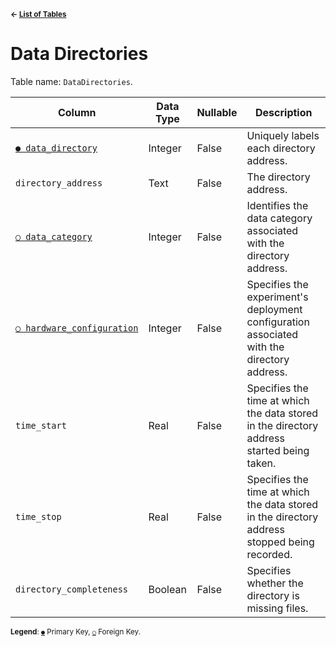 <sup>**← [List of Tables](schema.md)**</sup>

# Data Directories

Table name: `DataDirectories`.

| Column                                                   | Data Type | Nullable | Description                                                                                  |
| -------------------------------------------------------- | --------- | -------- | -------------------------------------------------------------------------------------------- |
| [`● data_directory`](data_directories.md)                | Integer   | False    | Uniquely labels each directory address.                                                      |
| `directory_address`                                      | Text      | False    | The directory address.                                                                       |
| [`○ data_category`](data_categories.md)                  | Integer   | False    | Identifies the data category associated with the directory address.                          |
| [`○ hardware_configuration`](hardware_configurations.md) | Integer   | False    | Specifies the experiment's deployment configuration associated with the directory address.   |
| `time_start`                                             | Real      | False    | Specifies the time at which the data stored in the directory address started being taken.    |
| `time_stop`                                              | Real      | False    | Specifies the time at which the data stored in the directory address stopped being recorded. |
| `directory_completeness`                                 | Boolean   | False    | Specifies whether the directory is missing files.                                            |

<sup>**Legend**: [`●`](data_directories.md) Primary Key, [`○`](data_directories.md) Foreign Key.</sup>
